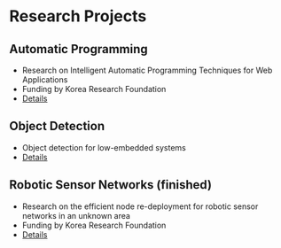 ---
---

# Research Projects

## Automatic Programming
- Research on Intelligent Automatic Programming Techniques for Web Applications 
- Funding by Korea Research Foundation
- [Details](/projects/project-autoprogramming.html)

## Object Detection
- Object detection for low-embedded systems
- [Details](/projects/project-truen.html)

## Robotic Sensor Networks (finished)
- Research on the efficient node re-deployment for robotic sensor networks in an unknown area
- Funding by Korea Research Foundation
- [Details](/projects/project-rwsn.html)
